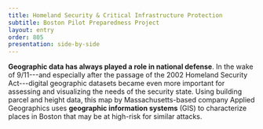 ```yaml
---
title: Homeland Security & Critical Infrastructure Protection
subtitle: Boston Pilot Preparedness Project
layout: entry
order: 805
presentation: side-by-side
---
```


**Geographic data has always played a role in national defense**. In the wake of 9/11---and especially after the passage of the 2002 Homeland Security Act---digital geographic datasets became even more important for assessing and visualizing the needs of the security state. Using building parcel and height data, this map by Massachusetts-based company Applied Geographics uses **geographic information systems** (GIS) to characterize places in Boston that may be at high-risk for similar attacks.